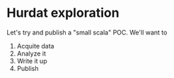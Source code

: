 # Hurdat exploration

Let's try and publish a "small scala" POC. We'll want to 

1. Acquite data
1. Analyze it
1. Write it up
1. Publish

